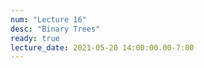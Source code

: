 ```yaml
---
num: "Lecture 16"
desc: "Binary Trees"
ready: true
lecture_date: 2021-05-20 14:00:00.00-7:00
---
```

